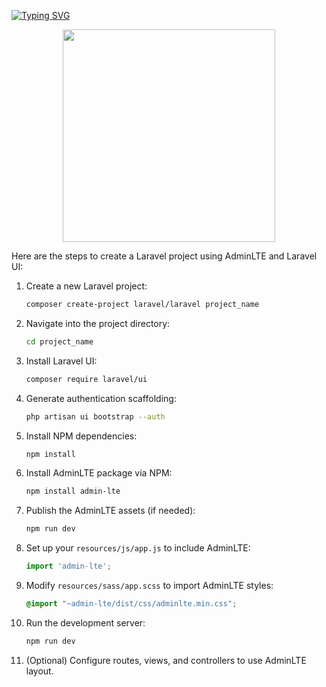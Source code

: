 <div>
</dev>
  
 [![Typing SVG](https://readme-typing-svg.herokuapp.com/?color=da3b29&lines=L+a+r+v+e+l)](https://git.io/typing-svg)
 
<div id="header" align="center">
  <img src="https://media0.giphy.com/media/v1.Y2lkPTc5MGI3NjExeWVqMGJrdDgwNGIxdGxkZ2V3Z21kNGhuengwaGIxZnQzZTQ3NXBiNSZlcD12MV9pbnRlcm5hbF9naWZfYnlfaWQmY3Q9Zw/26DoiqmYcxgFICb3G/giphy.gif" width="340"/>
       </a>
</div>

Here are the steps to create a Laravel project using AdminLTE and Laravel UI:

1. Create a new Laravel project:
   ```bash
   composer create-project laravel/laravel project_name
   ```

2. Navigate into the project directory:
   ```bash
   cd project_name
   ```

3. Install Laravel UI:
   ```bash
   composer require laravel/ui
   ```

4. Generate authentication scaffolding:
   ```bash
   php artisan ui bootstrap --auth
   ```

5. Install NPM dependencies:
   ```bash
   npm install
   ```

6. Install AdminLTE package via NPM:
   ```bash
   npm install admin-lte
   ```

7. Publish the AdminLTE assets (if needed):
   ```bash
   npm run dev
   ```

8. Set up your `resources/js/app.js` to include AdminLTE:
   ```js
   import 'admin-lte';
   ```

9. Modify `resources/sass/app.scss` to import AdminLTE styles:
   ```scss
   @import "~admin-lte/dist/css/adminlte.min.css";
   ```

10. Run the development server:
    ```bash
    npm run dev
    ```

11. (Optional) Configure routes, views, and controllers to use AdminLTE layout.
